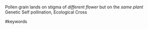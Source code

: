 Pollen grain lands on stigma of *different flower* but on the *same plant*
Genetic Self pollination, Ecological Cross

#keywords 